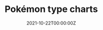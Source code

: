 ---
date: "2021-10-22T00:00:00Z"
external_link: /post/2021-10-22-pokemon/
image:
  focal_point: Smart
title: "Pokémon type charts"
tags: 
  - data visualizations
  - ggplot2
  - rstats
---